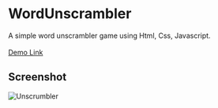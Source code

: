 # WordUnscrambler
A simple word unscrambler game using Html, Css, Javascript. <br><br>
<a href="https://jo-erl.github.io/WordUnscrambler/">Demo Link</a><br>
## Screenshot
![Unscrumbler](https://github.com/user-attachments/assets/b18297bc-b03d-4ed3-89e9-2b66b6bb2418)
